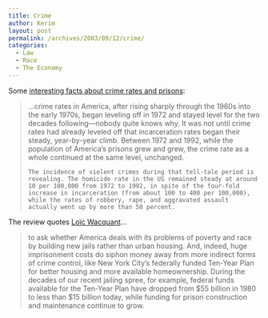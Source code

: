```yaml
---
title: Crime
author: Kerim
layout: post
permalink: /archives/2003/09/12/crime/
categories:
  - Law
  - Race
  - The Economy
---
```

Some <a href="http://www.nybooks.com/articles/16559" onclick="_gaq.push(['_trackEvent', 'outbound-article', 'http://www.nybooks.com/articles/16559', 'interesting facts about crime rates and prisons']);" >interesting facts about crime rates and prisons</a>:


>   &#8230;crime rates in America, after rising sharply through the 1960s into the early 1970s, began leveling off in 1972 and stayed level for the two decades following&#8212;nobody quite knows why. It was not until crime rates had already leveled off that incarceration rates began their steady, year-by-year climb. Between 1972 and 1992, while the population of America&#8217;s prisons grew and grew, the crime rate as a whole continued at the same level, unchanged. 
>   
>   
>     The incidence of violent crimes during that tell-tale period is revealing. The homicide rate in the US remained steady at around 10 per 100,000 from 1972 to 1992, in spite of the four-fold increase in incarceration (from about 100 to 400 per 100,000), while the rates of robbery, rape, and aggravated assault actually went up by more than 50 percent.
>   


The review quotes <a href="http://kerim.oxus.net/nucleus/index.php?itemid=298" onclick="_gaq.push(['_trackEvent', 'outbound-article', 'http://kerim.oxus.net/nucleus/index.php?itemid=298', 'Lo&#239;c Wacquant']);" >Lo&#239;c Wacquant</a>&#8230;


>   to ask whether America deals with its problems of poverty and race by building new jails rather than urban housing. And, indeed, huge imprisonment costs do siphon money away from more indirect forms of crime control, like New York City&#8217;s federally funded Ten-Year Plan for better housing and more available homeownership. During the decades of our recent jailing spree, for example, federal funds available for the Ten-Year Plan have dropped from $55 billion in 1980 to less than $15 billion today, while funding for prison construction and maintenance continue to grow.


